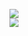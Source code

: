 [![](https://img.shields.io/badge/Made%20With-Github%20Spray-lightgrey.svg?style=for-the-badge&logo=github)](https://github.com/Annihil/github-spray#24990)  
[![](https://i.imgur.com/2DrTn0Z.gif)](https://github.com/Annihil/github-spray)